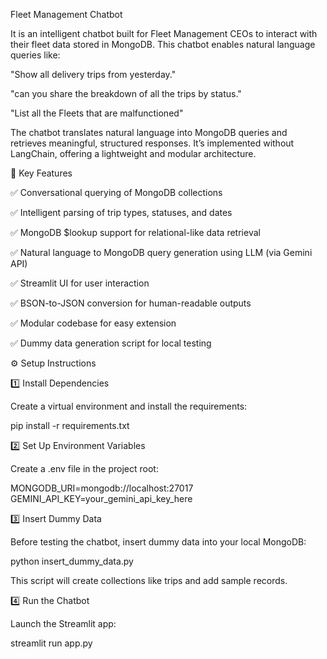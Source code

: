 Fleet Management Chatbot

It is an intelligent chatbot built for Fleet Management CEOs to interact with their fleet data stored in MongoDB. This chatbot enables natural language queries like:

"Show all delivery trips from yesterday."

"can you share the breakdown of all the trips by status."

"List all the Fleets that are malfunctioned"

The chatbot translates natural language into MongoDB queries and retrieves meaningful, structured responses. It’s implemented without LangChain, offering a lightweight and modular architecture.

🚚 Key Features

✅ Conversational querying of MongoDB collections

✅ Intelligent parsing of trip types, statuses, and dates

✅ MongoDB $lookup support for relational-like data retrieval

✅ Natural language to MongoDB query generation using LLM (via Gemini API)

✅ Streamlit UI for user interaction

✅ BSON-to-JSON conversion for human-readable outputs

✅ Modular codebase for easy extension

✅ Dummy data generation script for local testing

⚙️ Setup Instructions

1️⃣ Install Dependencies

Create a virtual environment and install the requirements:

pip install -r requirements.txt

2️⃣ Set Up Environment Variables

Create a .env file in the project root:

MONGODB_URI=mongodb://localhost:27017
GEMINI_API_KEY=your_gemini_api_key_here

3️⃣ Insert Dummy Data

Before testing the chatbot, insert dummy data into your local MongoDB:

python insert_dummy_data.py

This script will create collections like trips and add sample records.

4️⃣ Run the Chatbot

Launch the Streamlit app:

streamlit run app.py
